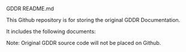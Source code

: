 GDDR README.md

This Github repository is for storing the original GDDR Documentation.

It includes the following documents:









Note: Original GDDR source code will not be placed on Github.

